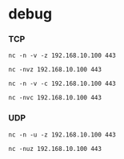 # debug
### TCP
```
nc -n -v -z 192.168.10.100 443

nc -nvz 192.168.10.100 443

nc -n -v -c 192.168.10.100 443

nc -nvc 192.168.10.100 443

```
### UDP
```
nc -n -u -z 192.168.10.100 443

nc -nuz 192.168.10.100 443
```
